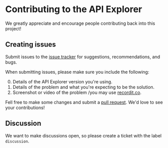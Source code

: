 # Contributing to the API Explorer

We greatly appreciate and encourage people contributing back into this project!

## Creating issues

Submit issues to the [issue tracker](https://github.com/sky-uk/api-explorer) for suggestions, recommendations, and bugs.

When submitting issues, please make sure you include the following:

0. Details of the API Explorer version you're using.
0. Details of the problem and what you're expecting to be the solution.
0. Screenshot or video of the problem /you may use [recordit.co](http://recordit.co/).

Fell free to make some changes and submit a [pull request](#pull-requests). We'd love to see your contributions!


## Discussion

We want to make discussions open, so please create a ticket with the label `discussion`.

